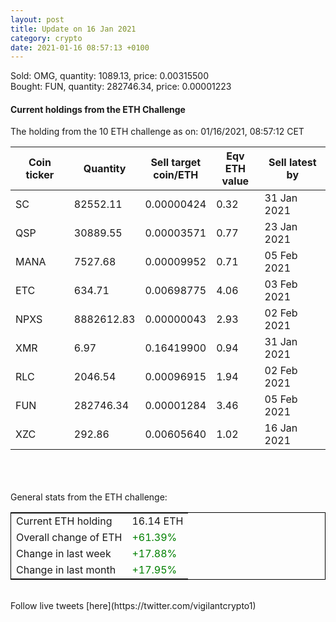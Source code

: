 ```yaml
---
layout: post
title: Update on 16 Jan 2021
category: crypto
date: 2021-01-16 08:57:13 +0100
---
```

<!-- Global site tag (gtag.js) - Google Analytics -->
<script async src="https://www.googletagmanager.com/gtag/js?id=UA-103831149-5"></script>
<script>
  window.dataLayer = window.dataLayer || [];
  function gtag(){dataLayer.push(arguments);}
  gtag('js', new Date());

  gtag('config', 'UA-103831149-5');
</script>
Sold: OMG, quantity:      1089.13, price:   0.00315500<br>Bought: FUN, quantity:    282746.34, price:   0.00001223<br>

#### Current holdings from the ETH Challenge

The holding from the 10 ETH challenge as on: 01/16/2021, 08:57:12 CET

|Coin ticker|Quantity|Sell target<br>coin/ETH|Eqv ETH<br>value|Sell latest by|
|-----------|--------|-----------|-----------|--------------|
SC|82552.11|  0.00000424|0.32|31 Jan 2021|
QSP|30889.55|  0.00003571|0.77|23 Jan 2021|
MANA|7527.68|  0.00009952|0.71|05 Feb 2021|
ETC|634.71|  0.00698775|4.06|03 Feb 2021|
NPXS|8882612.83|  0.00000043|2.93|02 Feb 2021|
XMR|6.97|  0.16419900|0.94|31 Jan 2021|
RLC|2046.54|  0.00096915|1.94|02 Feb 2021|
FUN|282746.34|  0.00001284|3.46|05 Feb 2021|
XZC|292.86|  0.00605640|1.02|16 Jan 2021|

<br>
<br>
<br>
General stats from the ETH challenge:

<table style="border:1px solid black;margin-left:auto;margin-right:auto;">
	<tbody>
	<tr>
		<td>Current ETH holding</td>
		<td>     16.14 ETH</td>
	</tr>
	<tr>
		<td>Overall change of ETH</td>
		<td><font color="green">+61.39%</font></td>
	</tr>
	<tr>
		<td>Change in last week</td>
		<td><font color="green">+17.88%</font></td>
	</tr>
	<tr>
		<td>Change in last month</td>
		<td><font color="green">+17.95%</font></td>
	</tr>
	</tbody>
</table>

<br>
Follow live tweets [here](https://twitter.com/vigilantcrypto1)
<br>
<br>